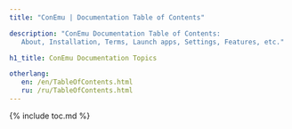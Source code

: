 ```yaml
---
title: "ConEmu | Documentation Table of Contents"

description: "ConEmu Documentation Table of Contents:
   About, Installation, Terms, Launch apps, Settings, Features, etc."

h1_title: ConEmu Documentation Topics

otherlang:
   en: /en/TableOfContents.html
   ru: /ru/TableOfContents.html
---
```


{% include toc.md %}

